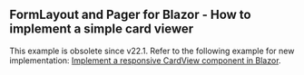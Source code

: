 ## FormLayout and Pager for Blazor - How to implement a simple card viewer

This example is obsolete since v22.1. Refer to the following example for new implementation: [Implement a responsive CardView component in Blazor](https://github.com/DevExpress-Examples/card-view-for-blazor).
